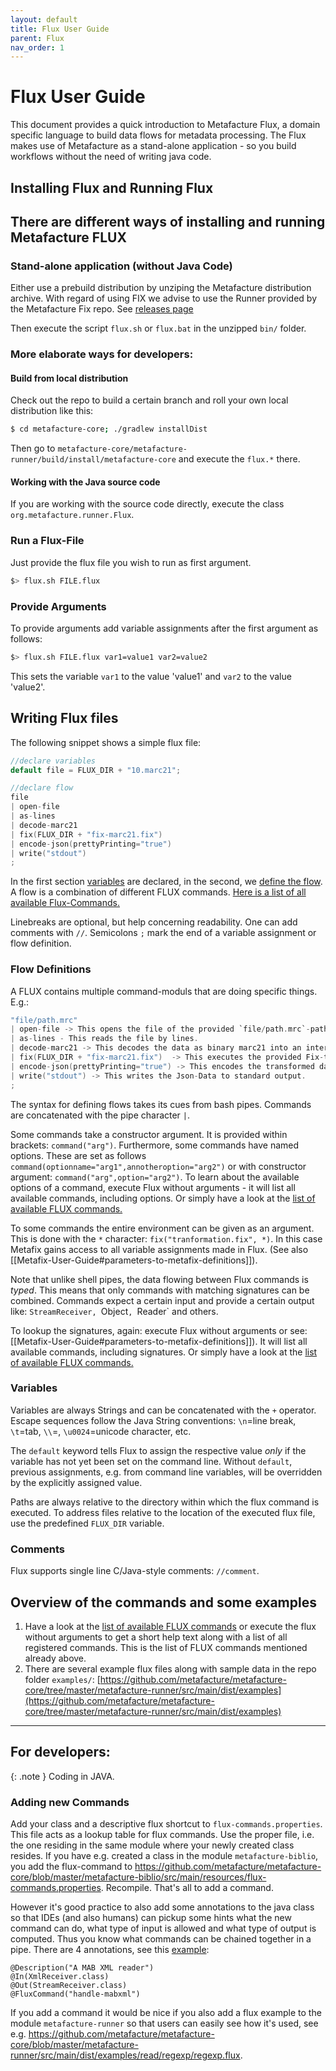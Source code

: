 ```yaml
---
layout: default
title: Flux User Guide
parent: Flux
nav_order: 1
---
```


# Flux User Guide

This document provides a quick introduction to Metafacture Flux, a domain specific language to build data flows for metadata processing.
The Flux makes use of Metafacture as a stand-alone application - so you build workflows without the need of writing java code.


## Installing Flux and Running Flux

## There are different ways of installing and running Metafacture FLUX
### Stand-alone application (without Java Code)

Either use a prebuild distribution by unziping the Metafacture distribution archive. With regard of using FIX we advise to use the Runner provided by the Metafacture Fix repo. See [releases page](https://github.com/metafacture/metafacture-fix/releases)

Then execute the script `flux.sh` or `flux.bat` in the unzipped `bin/` folder.

### More elaborate ways for developers:

#### Build from local distribution
Check out the repo to build a certain branch and roll your own local distribution like this:
```bash
$ cd metafacture-core; ./gradlew installDist
```

Then go to `metafacture-core/metafacture-runner/build/install/metafacture-core` and execute the `flux.*` there.

#### Working with the Java source code 

If you are working with the source code directly, execute the class `org.metafacture.runner.Flux`.

### Run a Flux-File

Just provide the flux file you wish to run as first argument.

```bash
$> flux.sh FILE.flux
```

### Provide Arguments
To provide arguments add variable assignments after the first argument as follows:
```bash
$> flux.sh FILE.flux var1=value1 var2=value2
```
This sets the variable `var1` to the value 'value1' and `var2` to the value 'value2'.

## Writing Flux files
The following snippet shows a simple flux file:

```c
//declare variables
default file = FLUX_DIR + "10.marc21";

//declare flow
file
| open-file
| as-lines
| decode-marc21
| fix(FLUX_DIR + "fix-marc21.fix")
| encode-json(prettyPrinting="true")
| write("stdout")
;
```

In the first section [variables](#variables) are declared, in the second, we [define the flow](#flow-definitions).
A flow is a combination of different FLUX commands. [Here is a list of all available Flux-Commands.](flux-commands.html)

Linebreaks are optional, but help concerning readability. One can add comments with `//`.
Semicolons `;` mark the end of a variable assignment or flow definition. 

### Flow Definitions

A FLUX contains multiple command-moduls that are doing specific things. E.g.:

```C
"file/path.mrc"
| open-file -> This opens the file of the provided `file/path.mrc`-path.
| as-lines - This reads the file by lines.
| decode-marc21 -> This decodes the data as binary marc21 into an internal format.
| fix(FLUX_DIR + "fix-marc21.fix")  -> This executes the provided Fix-transformation.
| encode-json(prettyPrinting="true") -> This encodes the transformed data as JSON-Format.
| write("stdout") -> This writes the Json-Data to standard output.
;
``````

The syntax for defining flows takes its cues from bash pipes. Commands are concatenated with the pipe character `|`. 

Some commands take a constructor argument. It is provided within brackets: `command("arg")`.
Furthermore, some commands have named options. These are set as follows `command(optionname="arg1",annotheroption="arg2")` or with constructor argument: `command("arg",option="arg2")`.
To learn about the available options of a command, execute Flux without arguments - it will list all available commands, including options. Or simply have a look at the [list of available FLUX commands.](flux-commands.html)


To some commands the entire environment can be given as an argument. This is done with the `*` character: `fix("tranformation.fix", *)`. In this case Metafix gains access to all variable assignments made in Flux.
(See also [[Metafix-User-Guide#parameters-to-metafix-definitions]]).

Note that unlike shell pipes, the data flowing between Flux commands is _typed_. This means that only commands with matching signatures can be combined. Commands expect a certain input and provide a certain output like: `StreamReceiver, `Object`, `Reader` and others.

To lookup the signatures, again: execute Flux without arguments or see: [[Metafix-User-Guide#parameters-to-metafix-definitions]]). It will list all available commands, including signatures. Or simply have a look at the  [list of available FLUX commands.](flux-commands.html)

### Variables
Variables are always Strings and can be concatenated with the `+` operator. Escape sequences follow the Java String conventions: `\n`=line break, `\t`=tab, `\\`=\, `\u0024`=unicode character, etc.

The `default` keyword tells Flux to assign the respective value _only_ if the variable has 
not yet been set on the command line. Without `default`, previous assignments, e.g. from command line variables, will be overridden by the explicitly assigned value.

Paths are always relative to the directory within which the flux command is executed. To address files relative to the location of the executed flux file, use the predefined `FLUX_DIR` variable.

### Comments
Flux supports single line C/Java-style comments: `//comment`.


## Overview of the commands and some examples
1. Have a look at the [list of available FLUX commands](flux-commands.html) or execute the flux without arguments to get a short help text along with a list of all registered commands. This is the list of FLUX commands mentioned already above.
2. There are several example flux files along with sample data in the repo folder `examples/`: [https://github.com/metafacture/metafacture-core/tree/master/metafacture-runner/src/main/dist/examples](https://github.com/metafacture/metafacture-core/tree/master/metafacture-runner/src/main/dist/examples)

_________________________
## For developers: 

{: .note }
Coding in JAVA.

### Adding new Commands
Add your class and a descriptive flux shortcut to `flux-commands.properties`. This file acts as a lookup table for flux commands. Use the proper file, i.e. the one residing in the same module where your newly created class resides. If you have e.g. created a class in the module `metafacture-biblio`, you add the flux-command to https://github.com/metafacture/metafacture-core/blob/master/metafacture-biblio/src/main/resources/flux-commands.properties.
Recompile. That's all to add a command.

However it's good practice to also add some annotations to the java class so that IDEs (and also humans) can pickup some hints what the new command can do, what type of input is allowed and what type of output is computed. Thus you know what commands can be chained together in a pipe.
There are 4 annotations, see this [example](https://github.com/metafacture/metafacture-core/blob/master/metafacture-biblio/src/main/java/org/metafacture/biblio/AlephMabXmlHandler.java):
```
@Description("A MAB XML reader")
@In(XmlReceiver.class)
@Out(StreamReceiver.class)
@FluxCommand("handle-mabxml")
```
If you add a command it would be nice if you also add a flux example to the module `metafacture-runner` so that users can easily see how it's used, see e.g. https://github.com/metafacture/metafacture-core/blob/master/metafacture-runner/src/main/dist/examples/read/regexp/regexp.flux.
